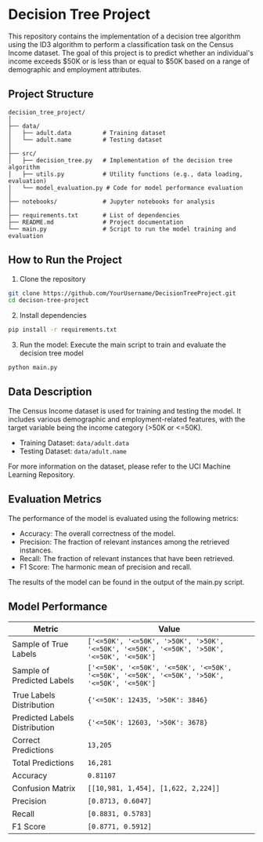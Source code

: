 # Decision Tree Project

This repository contains the implementation of a decision tree algorithm using the ID3 algorithm to perform a classification task on the Census Income dataset. The goal of this project is to predict whether an individual's income exceeds $50K or is less than or equal to $50K based on a range of demographic and employment attributes.

## Project Structure

```plaintext
decision_tree_project/
│
├── data/
│   ├── adult.data         # Training dataset
│   └── adult.name         # Testing dataset
│
├── src/
│   ├── decision_tree.py   # Implementation of the decision tree algorithm
│   ├── utils.py           # Utility functions (e.g., data loading, evaluation)
│   └── model_evaluation.py # Code for model performance evaluation
│
├── notebooks/             # Jupyter notebooks for analysis
│
├── requirements.txt       # List of dependencies
├── README.md              # Project documentation
└── main.py                # Script to run the model training and evaluation

```
## How to Run the Project

1. Clone the repository
```bash
git clone https://github.com/YourUsername/DecisionTreeProject.git
cd decison-tree-project 
```
2. Install dependencies
```bash
pip install -r requirements.txt
```
3. Run the model: Execute the main script to train and evaluate the decision tree model
```bash
python main.py
```
## Data Description
The Census Income dataset is used for training and testing the model. It includes various demographic and employment-related features, with the target variable being the income category (>50K or <=50K).

- Training Dataset: `data/adult.data`
- Testing Dataset: `data/adult.name`

For more information on the dataset, please refer to the UCI Machine Learning Repository.

## Evaluation Metrics

The performance of the model is evaluated using the following metrics:

- Accuracy: The overall correctness of the model.
- Precision: The fraction of relevant instances among the retrieved instances.
- Recall: The fraction of relevant instances that have been retrieved.
- F1 Score: The harmonic mean of precision and recall.
  
The results of the model can be found in the output of the main.py script.

## Model Performance

| Metric                        | Value                                                             |
|-------------------------------|-------------------------------------------------------------------|
| Sample of True Labels         | `['<=50K', '<=50K', '>50K', '>50K', '<=50K', '<=50K', '<=50K', '>50K', '<=50K', '<=50K']` |
| Sample of Predicted Labels    | `['<=50K', '<=50K', '<=50K', '<=50K', '<=50K', '<=50K', '<=50K', '>50K', '<=50K', '<=50K']` |
| True Labels Distribution       | `{'<=50K': 12435, '>50K': 3846}`                                  |
| Predicted Labels Distribution  | `{'<=50K': 12603, '>50K': 3678}`                                  |
| Correct Predictions            | `13,205`                                                          |
| Total Predictions              | `16,281`                                                          |
| Accuracy                      | `0.81107`                                                         |
| Confusion Matrix              | `[[10,981, 1,454], [1,622, 2,224]]`                              |
| Precision                     | `[0.8713, 0.6047]`                                               |
| Recall                        | `[0.8831, 0.5783]`                                               |
| F1 Score                     | `[0.8771, 0.5912]`                                              |

